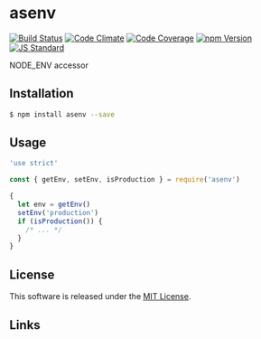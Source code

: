 asenv
==========

<!---
This file is generated by ape-tmpl. Do not update manually.
--->

<!-- Badge Start -->
<a name="badges"></a>

[![Build Status][bd_travis_shield_url]][bd_travis_url]
[![Code Climate][bd_codeclimate_shield_url]][bd_codeclimate_url]
[![Code Coverage][bd_codeclimate_coverage_shield_url]][bd_codeclimate_url]
[![npm Version][bd_npm_shield_url]][bd_npm_url]
[![JS Standard][bd_standard_shield_url]][bd_standard_url]

[bd_repo_url]: https://github.com/a-labo/asenv
[bd_travis_url]: http://travis-ci.org/a-labo/asenv
[bd_travis_shield_url]: http://img.shields.io/travis/a-labo/asenv.svg?style=flat
[bd_travis_com_url]: http://travis-ci.com/a-labo/asenv
[bd_travis_com_shield_url]: https://api.travis-ci.com/a-labo/asenv.svg?token=
[bd_license_url]: https://github.com/a-labo/asenv/blob/master/LICENSE
[bd_codeclimate_url]: http://codeclimate.com/github/a-labo/asenv
[bd_codeclimate_shield_url]: http://img.shields.io/codeclimate/github/a-labo/asenv.svg?style=flat
[bd_codeclimate_coverage_shield_url]: http://img.shields.io/codeclimate/coverage/github/a-labo/asenv.svg?style=flat
[bd_gemnasium_url]: https://gemnasium.com/a-labo/asenv
[bd_gemnasium_shield_url]: https://gemnasium.com/a-labo/asenv.svg
[bd_npm_url]: http://www.npmjs.org/package/asenv
[bd_npm_shield_url]: http://img.shields.io/npm/v/asenv.svg?style=flat
[bd_standard_url]: http://standardjs.com/
[bd_standard_shield_url]: https://img.shields.io/badge/code%20style-standard-brightgreen.svg

<!-- Badge End -->


<!-- Description Start -->
<a name="description"></a>

NODE_ENV accessor

<!-- Description End -->


<!-- Overview Start -->
<a name="overview"></a>



<!-- Overview End -->


<!-- Sections Start -->
<a name="sections"></a>

<!-- Section from "doc/guides/01.Installation.md.hbs" Start -->

<a name="section-doc-guides-01-installation-md"></a>

Installation
-----

```bash
$ npm install asenv --save
```


<!-- Section from "doc/guides/01.Installation.md.hbs" End -->

<!-- Section from "doc/guides/02.Usage.md.hbs" Start -->

<a name="section-doc-guides-02-usage-md"></a>

Usage
---------

```javascript
'use strict'

const { getEnv, setEnv, isProduction } = require('asenv')

{
  let env = getEnv()
  setEnv('production')
  if (isProduction()) {
    /* ... */
  }
}

```


<!-- Section from "doc/guides/02.Usage.md.hbs" End -->


<!-- Sections Start -->


<!-- LICENSE Start -->
<a name="license"></a>

License
-------
This software is released under the [MIT License](https://github.com/a-labo/asenv/blob/master/LICENSE).

<!-- LICENSE End -->


<!-- Links Start -->
<a name="links"></a>

Links
------



<!-- Links End -->
